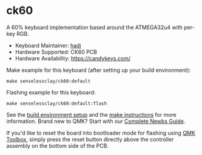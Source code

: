 # ck60

A 60% keyboard implementation based around the ATMEGA32u4 with per-key RGB. 

* Keyboard Maintainer: [hadi](https://github.com/senselessclay)
* Hardware Supported: CK60 PCB
* Hardware Availability: https://candykeys.com/

Make example for this keyboard (after setting up your build environment):

    make senselessclay/ck60:default

Flashing example for this keyboard:

    make senselessclay/ck60:default:flash

See the [build environment setup](https://docs.qmk.fm/#/getting_started_build_tools) and the [make instructions](https://docs.qmk.fm/#/getting_started_make_guide) for more information. Brand new to QMK? Start with our [Complete Newbs Guide](https://docs.qmk.fm/#/newbs).

If you'd like to reset the board into bootloader mode for flashing using [QMK Toolbox](https://github.com/qmk/qmk_toolbox), simply press the reset button directly above the controller assembly on the bottom side of the PCB.